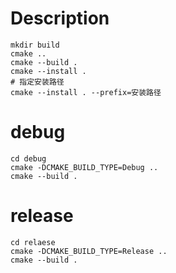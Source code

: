 # Description
```
mkdir build
cmake ..
cmake --build .
cmake --install .
# 指定安装路径
cmake --install . --prefix=安装路径
```

# debug
```
cd debug
cmake -DCMAKE_BUILD_TYPE=Debug ..
cmake --build .
```
# release
```
cd relaese
cmake -DCMAKE_BUILD_TYPE=Release ..
cmake --build .
```